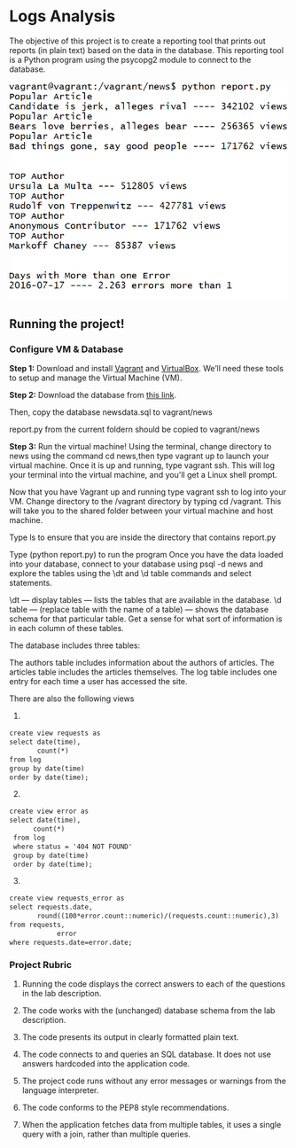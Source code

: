 # Logs Analysis
The objective of this project is to create a reporting tool that prints out reports (in plain text) based on the data in the database. This reporting tool is a Python program using the psycopg2 module to connect to the database.

![Screenshot](reportscreenshort.png)

## Running the project!

### Configure VM & Database

**Step 1:** Download and install [Vagrant](https://www.vagrantup.com/) and [VirtualBox](https://www.virtualbox.org). We’ll need these tools to setup and manage the Virtual Machine (VM). 


**Step 2:** 
Download the database from [this link](https://d17h27t6h515a5.cloudfront.net/topher/2016/August/57b5f748_newsdata/newsdata.zip).

Then, copy the database newsdata.sql to vagrant/news

report.py  from the current foldern should be copied to vagrant/news

**Step 3:** 
Run the virtual machine!
Using the terminal, change directory to news using the command cd news,then type vagrant up to launch your virtual machine.
Once it is up and running, type vagrant ssh. This will log your terminal into the virtual machine, and you'll get a Linux shell prompt. 

Now that you have Vagrant up and running type vagrant ssh to log into your VM. Change directory to the /vagrant directory by typing cd /vagrant. This will take you to the shared folder between your virtual machine and host machine.

Type ls to ensure that you are inside the directory that contains report.py

Type (python report.py) to run the program 
Once you have the data loaded into your database, connect to your database using psql -d news and explore the tables using the \dt and \d table commands and select statements.

\dt — display tables — lists the tables that are available in the database.
\d table — (replace table with the name of a table) — shows the database schema for that particular table.
Get a sense for what sort of information is in each column of these tables.

The database includes three tables:

The authors table includes information about the authors of articles.
The articles table includes the articles themselves.
The log table includes one entry for each time a user has accessed the site.

There are also the following views 

1. 
```
create view requests as 
select date(time), 
       count(*) 
from log 
group by date(time) 
order by date(time);
```
2. 
```
create view error as 
select date(time), 
      count(*)
 from log 
 where status = '404 NOT FOUND' 
 group by date(time) 
 order by date(time);
```
 3. 
 ```
create view requests_error as 
select requests.date, 
        round((100*error.count::numeric)/(requests.count::numeric),3) from requests, 
             error 
where requests.date=error.date;
```

### Project Rubric

1. Running the code displays the correct answers to each of the questions in the lab description.

2. The code works with the (unchanged) database schema from the lab description.

3. The code presents its output in clearly formatted plain text.

4. The code connects to and queries an SQL database. It does not use answers hardcoded into the application code.

5. The project code runs without any error messages or warnings from the language interpreter.

6. The code conforms to the PEP8 style recommendations.

7. When the application fetches data from multiple tables, it uses a single query with a join, rather than multiple queries.